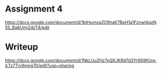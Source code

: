 # Assignment 4
https://docs.google.com/document/d/1btHumosZO9haK7BpH1a1Fznwl4qzN55_Ba6Umj2dzT4/edit

# Writeup
https://docs.google.com/document/d/1NkLUuZHz7nQXJKRd7d3Yr9SWfJrq-jLTz7Tiv9mpg70/edit?usp=sharing
